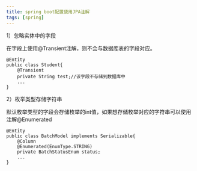 ```yaml
---
title: spring boot配置使用JPA注解
tags: [spring]
---
```


1）忽略实体中的字段

在字段上使用@Transient注解，则不会与数据库表的字段对应。

```
@Entity
public class Student{
    @Transient
    private String test;//该字段不存储到数据库中
    ...
}
```

2）枚举类型存储字符串

默认枚举类型的字段会存储枚举的int值，如果想存储枚举对应的字符串可以使用注解@Enumerated

```
@Entity
public class BatchModel implements Serializable{
    @Column
    @Enumerated(EnumType.STRING)  
    private BatchStatusEnum status;
    ...
}
```